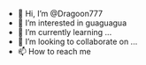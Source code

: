 - 👋 Hi, I’m @Dragoon777
- 👀 I’m interested in guaguagua
- 🌱 I’m currently learning ...
- 💞️ I’m looking to collaborate on ...
- 📫 How to reach me 

<!---
Dragoon777/Dragoon777 is a ✨ special ✨ repository because its `README.md` (this file) appears on your GitHub profile.
You can click the Preview link to take a look at your changes.
--->
